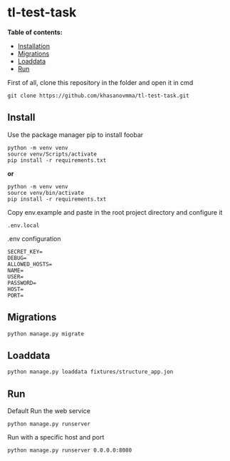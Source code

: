 # tl-test-task

**Table of contents:**
- [Installation](#install)
- [Migrations](#migrations)
- [Loaddata](#loaddata)
- [Run](#run)


First of all, clone this repository in the folder and open it in cmd

```
git clone https://github.com/khasanovmma/tl-test-task.git
```

## Install

Use the package manager pip to install foobar

```
python -m venv venv
source venv/Scripts/activate
pip install -r requirements.txt
```

**or**

```
python -m venv venv
source venv/bin/activate
pip install -r requirements.txt
```


Copy env.example and paste in the root project directory and configure it

```
.env.local
```

.env configuration

```
SECRET_KEY=
DEBUG=
ALLOWED_HOSTS=
NAME=
USER=
PASSWORD=
HOST=
PORT=
```

## Migrations
```
python manage.py migrate
```

## Loaddata
```
python manage.py loaddata fixtures/structure_app.jon
```


## Run

Default Run the web service
```
python manage.py runserver
```

Run with a specific host and port
```
python manage.py runserver 0.0.0.0:8080
```